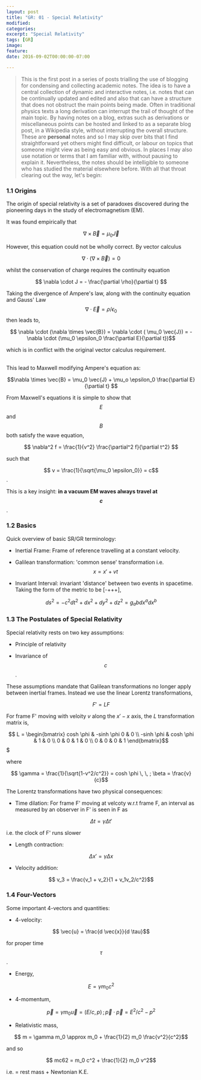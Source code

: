 ```yaml
---
layout: post
title: "GR: 01 - Special Relativity"
modified:
categories:
excerpt: "Special Relativity"
tags: [GR]
image:
feature:
date: 2016-09-02T00:00:00-07:00

---
```


>This is the first post in a series of posts trialling the use of blogging for condensing and collecting academic notes. The idea is to have a central collection of dynamic and interactive notes, i.e. notes that can be continually updated and edited and also that can have a structure that does not obstruct the main points being made. Often in traditional physics texts a long derivation can interrupt the trail of thought of the main topic. By having notes on a blog, extras such as derivations or miscellaneous points can be hosted and linked to as a separate blog post, in a Wikipedia style, without interrupting the overall structure. These are **personal** notes and so I may skip over bits that I find straightforward yet others might find difficult, or labour on topics that someone might view as being easy and obvious. In places I may also use notation or terms that I am familiar with, without pausing to explain it. Nevertheless, the notes should be intelligible to someone who has studied the material elsewhere before. With all that throat clearing out the way, let's begin:

### 1.1 Origins
The origin of special relativity is a set of paradoxes discovered during the pioneering days in the study of electromagnetism (EM).

It was found empirically that

$$ \nabla \times \vec{B} = \mu_0 \vec{J} $$

However, this equation could not be wholly correct. By vector calculus

 $$\nabla \cdot(\nabla \times \vec{B})=0$$

 whilst the conservation of charge requires the continuity equation

$$ \nabla \cdot J = - \frac{\partial \rho}{\partial t} $$

Taking the divergence of Ampere's law, along with the continuity equation and Gauss' Law $$\nabla \cdot \vec{E} = \rho/\epsilon_0$$ then leads to,

$$ \nabla \cdot (\nabla \times \vec{B}) = \nabla \cdot ( \mu_0 \vec{J}) = - \nabla \cdot (\mu_0 \epsilon_0 \frac{\partial E}{\partial t})$$

which is in conflict with the original vector calculus requirement. <br> <br>

This lead to Maxwell modifying Ampere's equation as:

$$\nabla \times \vec{B} = \mu_0 \vec{J} + \mu_o \epsilon_0 \frac{\partial E}{\partial t} $$

From Maxwell's equations it is simple to show that $$ E$$ and $$ B$$ both satisfy the wave equation,

$$ \nabla^2 f = \frac{1}{v^2} \frac{\partial^2 f}{\partial t^2} $$

such that

$$ v = \frac{1}{\sqrt{\mu_0 \epsilon_0}} = c$$.

This is a key insight: **in a vacuum EM waves always travel at $$c$$**.

### 1.2 Basics

Quick overview of basic SR/GR terminology:

* Inertial Frame: Frame of reference travelling at a constant velocity.

* Galilean transformation: 'common sense' transformation i.e. $$ x = x' +vt$$

* Invariant Interval: invariant 'distance' between two events in spacetime. Taking the form of the metric to be [-+++],

$$ ds^2 = -c^2 dt^2 + dx^2 +dy^2 +dz^2 = g_ab dx^a dx^b$$

### 1.3 The Postulates of Special Relativity

Special relativity rests on two key assumptions:

* Principle of relativity

* Invariance of $$ c$$.

These assumptions mandate that Galilean transformations no longer apply between inertial frames. Instead we use the linear Lorentz transformations,

$$ F' = L F$$

For frame F' moving with veloity $v$ along the $x'-x$ axis, the *L* transformation matrix is,

$$ L =
\begin{bmatrix}
cosh \phi & -sinh \phi 0 & 0 \\
-sinh \phi & cosh \phi & 1 & 0 \\
0 & 0 & 1 & 0 \\
0 & 0 & 0 & 1  
\end{bmatrix}$$$

where

$$ \gamma = \frac{1}{\sqrt{1-v^2/c^2}} = cosh \phi \, \, ; \beta = \frac{v}{c}$$


The Lorentz transformations have two physical consequences:

* Time dilation: For frame F' moving at velcoty w.r.t frame F, an interval as measured by an observer in F' is seen in F as

$$ \Delta t = \gamma \Delta t'$$

i.e. the clock of F' runs slower

* Length contraction:

$$ \Delta x' = \gamma \Delta x$$

* Velocity addition:

$$ v_3 = \frac{v_1 + v_2}{1 + v_1v_2/c^2}$$

### 1.4 Four-Vectors
Some important 4-vectors and quantities:

* 4-velocity:

$$ \vec{u} = \frac{d \vec{x}}{d \tau}$$

for proper time $$ \tau$$.

* Energy,

$$ E = \gamma m_0 c^2$$

* 4-momentum,

$$ \vec{p} = \gamma m_0 \vec{u} = (E/c, p) \, ; \vec{p} \cdot \vec{p} = E^2/c^2 - p^2$$

* Relativistic mass,

$$ m = \gamma m_0 \approx m_0 + \frac{1}{2} m_0 \frac{v^2}{c^2}$$

and so

$$ mc62 = m_0 c^2 + \frac{1}{2} m_0 v^2$$

i.e. = rest mass + Newtonian K.E.
